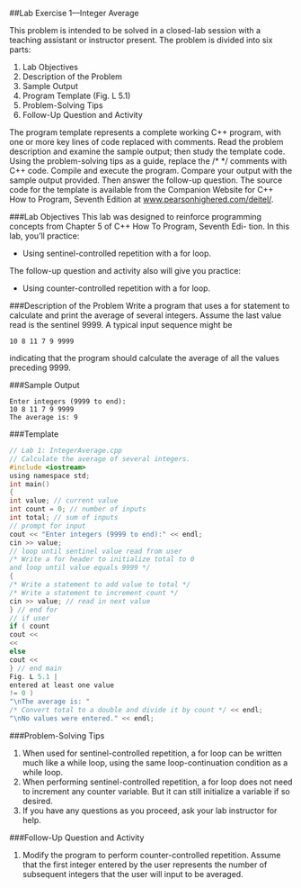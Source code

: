 ##Lab Exercise 1—Integer Average

This problem is intended to be solved in a closed-lab session with a teaching assistant or instructor present. The
problem is divided into six parts:

1. Lab Objectives
2. Description of the Problem
3. Sample Output
4. Program Template (Fig. L 5.1)
5. Problem-Solving Tips
6. Follow-Up Question and Activity

The program template represents a complete working C++ program, with one or more key lines of code replaced
with comments. Read the problem description and examine the sample output; then study the template code.
Using the problem-solving tips as a guide, replace the /* */ comments with C++ code. Compile and execute the
program. Compare your output with the sample output provided. Then answer the follow-up question. The
source code for the template is available from the Companion Website for C++ How to Program, Seventh Edition
at www.pearsonhighered.com/deitel/.

###Lab Objectives
This lab was designed to reinforce programming concepts from Chapter 5 of C++ How To Program, Seventh Edi-
tion. In this lab, you’ll practice:

* Using sentinel-controlled repetition with a for loop.

The follow-up question and activity also will give you practice:

* Using counter-controlled repetition with a for loop.

###Description of the Problem
Write a program that uses a for statement to calculate and print the average of several integers. Assume the last
value read is the sentinel 9999. A typical input sequence might be

`10 8 11 7 9 9999`

indicating that the program should calculate the average of all the values preceding 9999.

###Sample Output
```
Enter integers (9999 to end):
10 8 11 7 9 9999
The average is: 9
```

###Template
```C
// Lab 1: IntegerAverage.cpp
// Calculate the average of several integers.
#include <iostream>
using namespace std;
int main()
{
int value; // current value
int count = 0; // number of inputs
int total; // sum of inputs
// prompt for input
cout << "Enter integers (9999 to end):" << endl;
cin >> value;
// loop until sentinel value read from user
/* Write a for header to initialize total to 0
and loop until value equals 9999 */
{
/* Write a statement to add value to total */
/* Write a statement to increment count */
cin >> value; // read in next value
} // end for
// if user
if ( count
cout <<
<<
else
cout <<
} // end main
Fig. L 5.1 |
entered at least one value
!= 0 )
"\nThe average is: "
/* Convert total to a double and divide it by count */ << endl;
"\nNo values were entered." << endl;
```

###Problem-Solving Tips
1. When used for sentinel-controlled repetition, a for loop can be written much like a while loop, using
the same loop-continuation condition as a while loop.
2. When performing sentinel-controlled repetition, a for loop does not need to increment any counter
variable. But it can still initialize a variable if so desired.
3. If you have any questions as you proceed, ask your lab instructor for help.

###Follow-Up Question and Activity
1. Modify the program to perform counter-controlled repetition. Assume that the first integer entered by the
user represents the number of subsequent integers that the user will input to be averaged.


